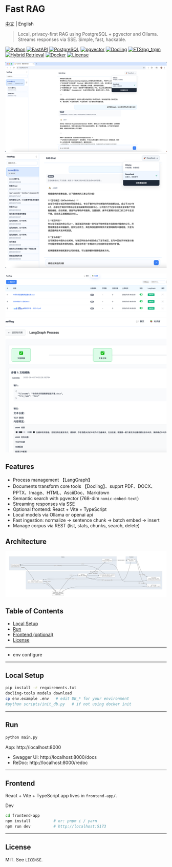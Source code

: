 # Fast RAG

[中文](README.zh-CN.md) | English

> Local, privacy-first RAG using PostgreSQL + pgvector and Ollama. Streams responses via SSE. Simple, fast, hackable.



<p>
  <a href="https://www.python.org/"><img alt="Python" src="https://img.shields.io/badge/Python-3.10%2B-3776AB?logo=python&logoColor=white"></a>
  <a href="https://fastapi.tiangolo.com/"><img alt="FastAPI" src="https://img.shields.io/badge/FastAPI-Latest-009485?logo=fastapi&logoColor=white"></a>
  <a href="https://www.postgresql.org/"><img alt="PostgreSQL" src="https://img.shields.io/badge/PostgreSQL-15+-4169E1?logo=postgresql&logoColor=white"></a>
  <a href="https://github.com/pgvector/pgvector"><img alt="pgvector" src="https://img.shields.io/badge/pgvector-0.8.0-0A7CFF"></a>
  <a href="https://github.com/docling-project/docling"><img alt="Docling" src="https://img.shields.io/badge/Docling-Document_Converter-4B32C3"></a>
  <a href="https://www.postgresql.org/docs/current/pgtrgm.html"><img alt="FTS/pg_trgm" src="https://img.shields.io/badge/FTS%2Fpg__trgm-Lexical_Retrieval-0064a5"></a>
  <a href="#rag"><img alt="Hybrid Retrieval" src="https://img.shields.io/badge/Hybrid_Retrieval-Vector+Lexical-ff7f50"></a>
  <a href="https://www.docker.com/"><img alt="Docker" src="https://img.shields.io/badge/Docker-Required-2496ED?logo=docker&logoColor=white"></a>
  <a href="LICENSE"><img alt="License" src="https://img.shields.io/badge/License-MIT-black"></a>
</p>


![img_4.png](img_4.png)
![img_6.png](img_6.png)


![img.png](img.png)
![img_2.png](img_2.png)

## Features
- Process management 【LangGraph】
- Documents transform core tools 【Docling】、supprt PDF、DOCX、PPTX、Image、HTML、AsciiDoc、Markdown
- Semantic search with pgvector (768-dim `nomic-embed-text`)
- Streaming responses via SSE
- Optional frontend: React + Vite + TypeScript
- Local models via Ollama or openai api
- Fast ingestion: normalize → sentence chunk → batch embed → insert
- Manage corpus via REST (list, stats, chunks, search, delete)


## Architecture
![img_1.png](img_1.png)


## Table of Contents
- [Local Setup](#local-setup)
- [Run](#run)
- [Frontend (optional)](#frontend-optional)
- [License](#license)

---


- env configure


---

## Local Setup
```bash
pip install -r requirements.txt
docling-tools models download 
cp env.example .env   # edit DB_* for your environment
#python scripts/init_db.py   # if not using docker init
```

---

## Run
```bash
python main.py
```
App: http://localhost:8000
- Swagger UI: http://localhost:8000/docs
- ReDoc: http://localhost:8000/redoc

---

## Frontend 


React + Vite + TypeScript app lives in `frontend-app/`.

Dev
```bash
cd frontend-app
npm install          # or: pnpm i / yarn
npm run dev          # http://localhost:5173
```

---



## License
MIT. See `LICENSE`.




